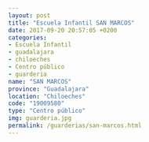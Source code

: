 ```yaml
---
layout: post
title: "Escuela Infantil SAN MARCOS"
date: 2017-09-20 20:57:05 +0200
categories:
- Escuela Infantil
- guadalajara
- chiloeches
- Centro público
- guarderia
name: "SAN MARCOS"
province: "Guadalajara"
location: "Chiloeches"
code: "19009580"
type: "Centro público"
img: guarderia.jpg
permalink: /guarderias/san-marcos.html
---
```

